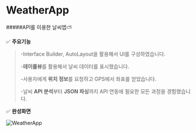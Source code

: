 # WeatherApp

#####API를 이용한 날씨앱⛅️



✅ **주요기능**

> -Interface Builder, AutoLayout을 활용해서 UI를 구성하였습니다.
>
> -**테이를뷰**를 활용해서 날씨 데이터를 표시했습니다.
>
> -사용자에게 **위치 정보**를 요청하고 GPS에서 좌표를 얻었습니다.
>
> -날씨 **API 분석**부터 **JSON 파싱**까지 API 연동에 필요한 모든 과정을 경험했습니다.





✅ **완성화면**

![WeatherApp](/Volumes/Transcend/chasuyeon/WeatherApp/image/WeatherApp.gif)